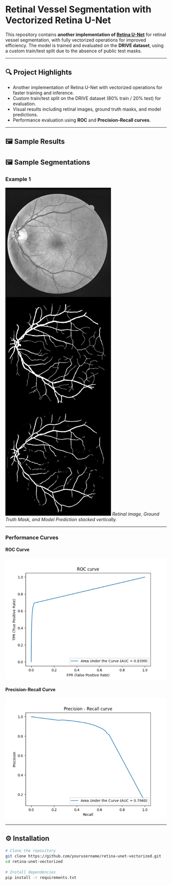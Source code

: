 # Retinal Vessel Segmentation with Vectorized Retina U-Net

This repository contains **another implementation of [Retina U-Net](https://github.com/orobix/retina-unet)** for retinal vessel segmentation, with fully vectorized operations for improved efficiency. The model is trained and evaluated on the **DRIVE dataset**, using a custom train/test split due to the absence of public test masks.

---

## 🔍 Project Highlights

- Another implementation of Retina U-Net with vectorized operations for faster training and inference.  
- Custom train/test split on the DRIVE dataset (80% train / 20% test) for evaluation.  
- Visual results including retinal images, ground truth masks, and model predictions.  
- Performance evaluation using **ROC** and **Precision-Recall curves**.

---

## 🖼️ Sample Results

## 🖼️ Sample Segmentations

### Example 1
![Example 1](https://raw.githubusercontent.com/Iyed0092/Retinal-Vessel-Segmentation/main/test/test_Original_GroundTruth_Prediction0.png)
*Retinal image, Ground Truth Mask, and Model Prediction stacked vertically.*


---

### Performance Curves

#### ROC Curve
![ROC Curve](https://raw.githubusercontent.com/Iyed0092/Retinal-Vessel-Segmentation/main/test/ROC.png)

#### Precision-Recall Curve
![Precision-Recall Curve](https://raw.githubusercontent.com/Iyed0092/Retinal-Vessel-Segmentation/main/test/Precision_recall.png)

---

## ⚙️ Installation

```bash
# Clone the repository
git clone https://github.com/yourusername/retina-unet-vectorized.git
cd retina-unet-vectorized

# Install dependencies
pip install -r requirements.txt

